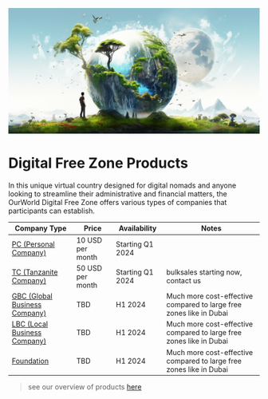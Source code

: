 
![](img/products.png)

# Digital Free Zone Products

In this unique virtual country designed for digital nomads and anyone looking to streamline their administrative and financial matters, the OurWorld Digital Free Zone offers various types of companies that participants can establish. 


| Company Type                                   | Price            | Availability     | Notes                                                               |
| ---------------------------------------------- | ---------------- | ---------------- | ------------------------------------------------------------------- |
| [PC (Personal Company)](personal_company.md)   | 10 USD per month | Starting Q1 2024 |                                                                     |
| [TC (Tanzanite Company)](tanzanite_company.md) | 50 USD per month | Starting Q1 2024 | bulksales starting now, contact us                                  |
| [GBC (Global Business Company)](gbc.md)        | TBD              | H1 2024          | Much more cost-effective compared to large free zones like in Dubai |
| [LBC (Local Business Company)](lbc.md)         | TBD              | H1 2024          | Much more cost-effective compared to large free zones like in Dubai |
| [Foundation](foundation.md)                    | TBD              | H1 2024          | Much more cost-effective compared to large free zones like in Dubai |


> see our overview of products [here](choose.md)